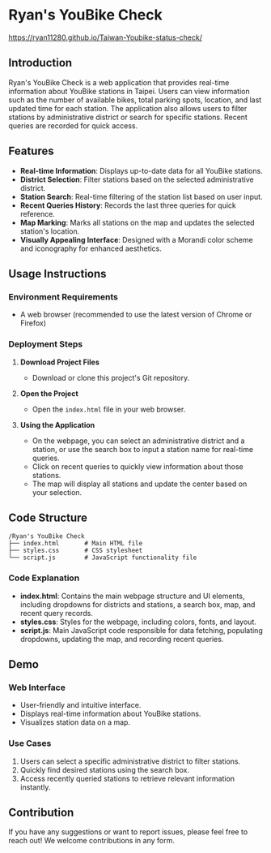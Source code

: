 # Ryan's YouBike Check

https://ryan11280.github.io/Taiwan-Youbike-status-check/

## Introduction

Ryan's YouBike Check is a web application that provides real-time information about YouBike stations in Taipei. Users can view information such as the number of available bikes, total parking spots, location, and last updated time for each station. The application also allows users to filter stations by administrative district or search for specific stations. Recent queries are recorded for quick access.

## Features

- **Real-time Information**: Displays up-to-date data for all YouBike stations.
- **District Selection**: Filter stations based on the selected administrative district.
- **Station Search**: Real-time filtering of the station list based on user input.
- **Recent Queries History**: Records the last three queries for quick reference.
- **Map Marking**: Marks all stations on the map and updates the selected station's location.
- **Visually Appealing Interface**: Designed with a Morandi color scheme and iconography for enhanced aesthetics.

## Usage Instructions

### Environment Requirements

- A web browser (recommended to use the latest version of Chrome or Firefox)

### Deployment Steps

1. **Download Project Files**
   - Download or clone this project's Git repository.

2. **Open the Project**
   - Open the `index.html` file in your web browser.

3. **Using the Application**
   - On the webpage, you can select an administrative district and a station, or use the search box to input a station name for real-time queries.
   - Click on recent queries to quickly view information about those stations.
   - The map will display all stations and update the center based on your selection.

## Code Structure

```
/Ryan's YouBike Check
├── index.html       # Main HTML file
├── styles.css       # CSS stylesheet
└── script.js        # JavaScript functionality file
```

### Code Explanation

- **index.html**: Contains the main webpage structure and UI elements, including dropdowns for districts and stations, a search box, map, and recent query records.
- **styles.css**: Styles for the webpage, including colors, fonts, and layout.
- **script.js**: Main JavaScript code responsible for data fetching, populating dropdowns, updating the map, and recording recent queries.

## Demo
 
### Web Interface

- User-friendly and intuitive interface.
- Displays real-time information about YouBike stations.
- Visualizes station data on a map.

### Use Cases

1. Users can select a specific administrative district to filter stations.
2. Quickly find desired stations using the search box.
3. Access recently queried stations to retrieve relevant information instantly.

## Contribution

If you have any suggestions or want to report issues, please feel free to reach out! We welcome contributions in any form.